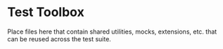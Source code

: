 # Test Toolbox

Place files here that contain shared utilities, mocks, extensions, etc. that can be reused across the test suite.
